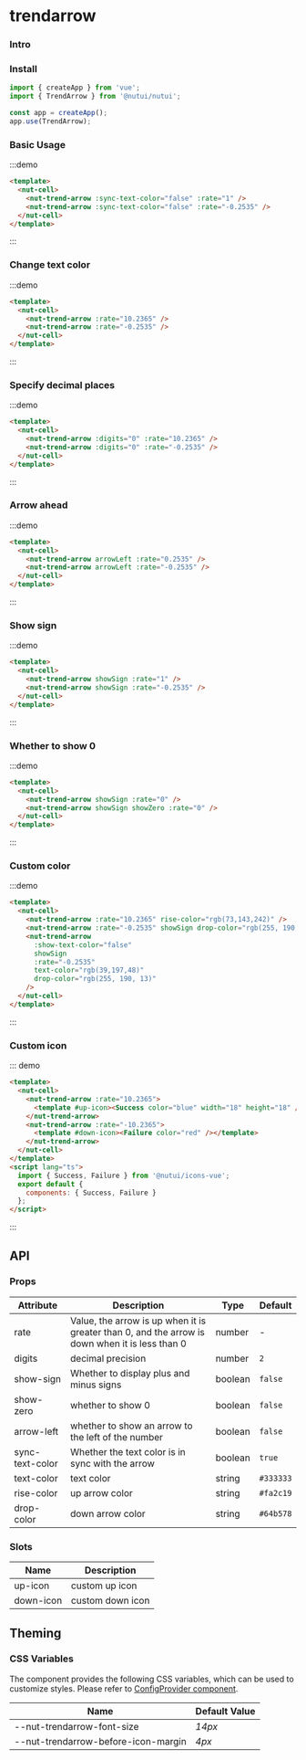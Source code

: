 # trendarrow

### Intro

### Install

```javascript
import { createApp } from 'vue';
import { TrendArrow } from '@nutui/nutui';

const app = createApp();
app.use(TrendArrow);
```

### Basic Usage

:::demo

```html
<template>
  <nut-cell>
    <nut-trend-arrow :sync-text-color="false" :rate="1" />
    <nut-trend-arrow :sync-text-color="false" :rate="-0.2535" />
  </nut-cell>
</template>
```

:::

### Change text color

:::demo

```html
<template>
  <nut-cell>
    <nut-trend-arrow :rate="10.2365" />
    <nut-trend-arrow :rate="-0.2535" />
  </nut-cell>
</template>
```

:::

### Specify decimal places

:::demo

```html
<template>
  <nut-cell>
    <nut-trend-arrow :digits="0" :rate="10.2365" />
    <nut-trend-arrow :digits="0" :rate="-0.2535" />
  </nut-cell>
</template>
```

:::

### Arrow ahead

:::demo

```html
<template>
  <nut-cell>
    <nut-trend-arrow arrowLeft :rate="0.2535" />
    <nut-trend-arrow arrowLeft :rate="-0.2535" />
  </nut-cell>
</template>
```

:::

### Show sign

:::demo

```html
<template>
  <nut-cell>
    <nut-trend-arrow showSign :rate="1" />
    <nut-trend-arrow showSign :rate="-0.2535" />
  </nut-cell>
</template>
```

:::

### Whether to show 0

:::demo

```html
<template>
  <nut-cell>
    <nut-trend-arrow showSign :rate="0" />
    <nut-trend-arrow showSign showZero :rate="0" />
  </nut-cell>
</template>
```

:::

### Custom color

:::demo

```html
<template>
  <nut-cell>
    <nut-trend-arrow :rate="10.2365" rise-color="rgb(73,143,242)" />
    <nut-trend-arrow :rate="-0.2535" showSign drop-color="rgb(255, 190, 13)" />
    <nut-trend-arrow
      :show-text-color="false"
      showSign
      :rate="-0.2535"
      text-color="rgb(39,197,48)"
      drop-color="rgb(255, 190, 13)"
    />
  </nut-cell>
</template>
```

:::

### Custom icon

::: demo

```html
<template>
  <nut-cell>
    <nut-trend-arrow :rate="10.2365">
      <template #up-icon><Success color="blue" width="18" height="18" /></template>
    </nut-trend-arrow>
    <nut-trend-arrow :rate="-10.2365">
      <template #down-icon><Failure color="red" /></template>
    </nut-trend-arrow>
  </nut-cell>
</template>
<script lang="ts">
  import { Success, Failure } from '@nutui/icons-vue';
  export default {
    components: { Success, Failure }
  };
</script>
```

:::

## API

### Props

| Attribute | Description | Type | Default |
|  ---  |  ---  |  ---  |  ---  |
| rate | Value, the arrow is up when it is greater than 0, and the arrow is down when it is less than 0 | number | - |
| digits | decimal precision | number | `2` |
| show-sign | Whether to display plus and minus signs | boolean | `false` |
| show-zero | whether to show 0 | boolean | `false` |
| arrow-left | whether to show an arrow to the left of the number | boolean | `false` |
| sync-text-color | Whether the text color is in sync with the arrow | boolean | `true` |
| text-color | text color | string | `#333333` |
| rise-color | up arrow color | string | `#fa2c19` |
| drop-color | down arrow color | string | `#64b578` |

### Slots

| Name | Description |
|  ---  |  ---  |
| up-icon | custom up icon |
| down-icon | custom down icon |

## Theming

### CSS Variables

The component provides the following CSS variables, which can be used to customize styles. Please refer to [ConfigProvider component](#/en-US/component/configprovider).

| Name | Default Value |
|  ---  |  ---  |
| --nut-trendarrow-font-size | _14px_ |
| --nut-trendarrow-before-icon-margin | _4px_ |
